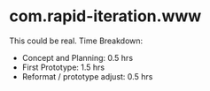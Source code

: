 # com.rapid-iteration.www

This could be real. 
Time Breakdown:

- Concept and Planning: 0.5 hrs
- First Prototype: 1.5 hrs
- Reformat / prototype adjust: 0.5 hrs
